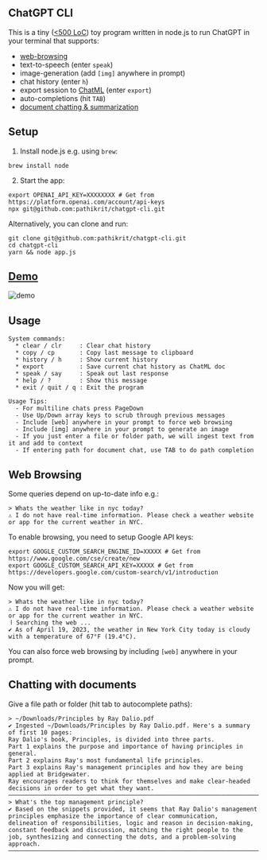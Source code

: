 ChatGPT CLI
---
This is a tiny ([<500 LoC](app.js)) toy program written in node.js to run ChatGPT in your terminal that supports:
- [web-browsing](#web-browsing)
- text-to-speech (enter `speak`)
- image-generation (add `[img]` anywhere in prompt)
- chat history (enter `h`)
- export session to [ChatML](https://cobusgreyling.medium.com/the-introduction-of-chat-markup-language-chatml-is-important-for-a-number-of-reasons-5061f6fe2a85) (enter `export`) 
- auto-completions (hit `TAB`)
- [document chatting & summarization](#chatting-with-documents) 

## Setup

1. Install node.js e.g. using `brew`:
```shell
brew install node
```

2. Start the app:
```shell
export OPENAI_API_KEY=XXXXXXXX # Get from https://platform.openai.com/account/api-keys
npx git@github.com:pathikrit/chatgpt-cli.git
```

Alternatively, you can clone and run:
```shell
git clone git@github.com:pathikrit/chatgpt-cli.git
cd chatgpt-cli
yarn && node app.js
```

## [Demo][demo]
![demo][demo]

## Usage
```
System commands:
  * clear / clr     : Clear chat history
  * copy / cp       : Copy last message to clipboard
  * history / h     : Show current history
  * export          : Save current chat history as ChatML doc
  * speak / say     : Speak out last response
  * help / ?        : Show this message
  * exit / quit / q : Exit the program

Usage Tips:
  - For multiline chats press PageDown
  - Use Up/Down array keys to scrub through previous messages  
  - Include [web] anywhere in your prompt to force web browsing
  - Include [img] anywhere in your prompt to generate an image
  - If you just enter a file or folder path, we will ingest text from it and add to context
  - If entering path for document chat, use TAB to do path completion
```

## Web Browsing
Some queries depend on up-to-date info e.g.:
```
> Whats the weather like in nyc today?
⚠ I do not have real-time information. Please check a weather website or app for the current weather in NYC.
```
To enable browsing, you need to setup Google API keys:
```shell
export GOOGLE_CUSTOM_SEARCH_ENGINE_ID=XXXXX # Get from https://www.google.com/cse/create/new
export GOOGLE_CUSTOM_SEARCH_API_KEY=XXXXX # Get from https://developers.google.com/custom-search/v1/introduction
```

Now you will get:
```
> Whats the weather like in nyc today?
⚠ I do not have real-time information. Please check a weather website or app for the current weather in NYC.
⠸ Searching the web ...
✔ As of April 19, 2023, the weather in New York City today is cloudy with a temperature of 67°F (19.4°C).
```

You can also force web browsing by including `[web]` anywhere in your prompt.

## Chatting with documents
Give a file path or folder (hit tab to autocomplete paths):
```
> ~/Downloads/Principles by Ray Dalio.pdf
✔ Ingested ~/Downloads/Principles by Ray Dalio.pdf. Here's a summary of first 10 pages:
Ray Dalio's book, Principles, is divided into three parts. 
Part 1 explains the purpose and importance of having principles in general. 
Part 2 explains Ray's most fundamental life principles. 
Part 3 explains Ray's management principles and how they are being applied at Bridgewater. 
Ray encourages readers to think for themselves and make clear-headed decisions in order to get what they want.
────────────────────────────────────────────────────────────────────────────────────
> What's the top management principle?
✔ Based on the snippets provided, it seems that Ray Dalio's management principles emphasize the importance of clear communication, delineation of responsibilities, logic and reason in decision-making, constant feedback and discussion, matching the right people to the job, synthesizing and connecting the dots, and a problem-solving approach. 
────────────────────────────────────────────────────────────────────────────────────
```

[demo]: https://vhs.charm.sh/vhs-1nlekNgIPQeC2hsGYK2191.gif